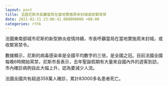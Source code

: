 ```yaml
---
layout: post
title: 法國尼斯市長籲當局在當地實施周末封城或收緊宵禁
date: 2021-02-21 23:06:41.000000000 +08:00
categories: rthk
---
```


法國東南部城市尼斯的新型肺炎疫情持續，市長呼籲當局在當地實施周末封城，或收緊宵禁令。

數據顯示，尼斯的病毒感染率是全國平均數字的三倍，是全國之冠。目前法國全國每晚6時開始宵禁，尼斯市長表示，去年聖誕假期有大量來自國內外的遊客到訪，市內確診病例自此大幅上升，認為要減少人流。

法國全國共有超過359萬人確診，累計83000多名患者死亡。
